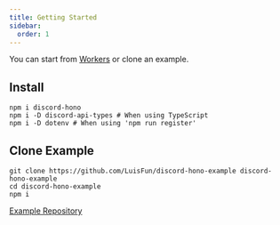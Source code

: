 ```yaml
---
title: Getting Started
sidebar:
  order: 1
---
```


You can start from [Workers](https://developers.cloudflare.com/workers/get-started/guide/) or clone an example.

## Install

```shell
npm i discord-hono
npm i -D discord-api-types # When using TypeScript
npm i -D dotenv # When using 'npm run register'
```

## Clone Example

```shell
git clone https://github.com/LuisFun/discord-hono-example discord-hono-example
cd discord-hono-example
npm i
```

[Example Repository](https://github.com/LuisFun/discord-hono-example)
